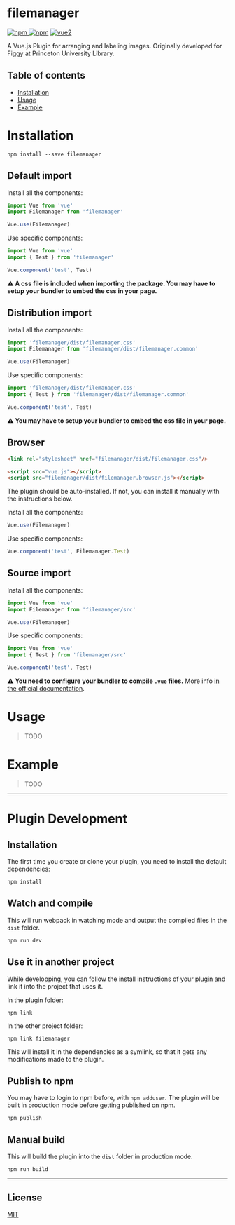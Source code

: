# filemanager

[![npm](https://img.shields.io/npm/v/filemanager.svg) ![npm](https://img.shields.io/npm/dm/filemanager.svg)](https://www.npmjs.com/package/filemanager)
[![vue2](https://img.shields.io/badge/vue-2.x-brightgreen.svg)](https://vuejs.org/)

A Vue.js Plugin for arranging and labeling images. Originally developed for Figgy at Princeton University Library.

## Table of contents

- [Installation](#installation)
- [Usage](#usage)
- [Example](#example)

# Installation

```
npm install --save filemanager
```

## Default import

Install all the components:

```javascript
import Vue from 'vue'
import Filemanager from 'filemanager'

Vue.use(Filemanager)
```

Use specific components:

```javascript
import Vue from 'vue'
import { Test } from 'filemanager'

Vue.component('test', Test)
```

**⚠️ A css file is included when importing the package. You may have to setup your bundler to embed the css in your page.**

## Distribution import

Install all the components:

```javascript
import 'filemanager/dist/filemanager.css'
import Filemanager from 'filemanager/dist/filemanager.common'

Vue.use(Filemanager)
```

Use specific components:

```javascript
import 'filemanager/dist/filemanager.css'
import { Test } from 'filemanager/dist/filemanager.common'

Vue.component('test', Test)
```

**⚠️ You may have to setup your bundler to embed the css file in your page.**

## Browser

```html
<link rel="stylesheet" href="filemanager/dist/filemanager.css"/>

<script src="vue.js"></script>
<script src="filemanager/dist/filemanager.browser.js"></script>
```

The plugin should be auto-installed. If not, you can install it manually with the instructions below.

Install all the components:

```javascript
Vue.use(Filemanager)
```

Use specific components:

```javascript
Vue.component('test', Filemanager.Test)
```

## Source import

Install all the components:

```javascript
import Vue from 'vue'
import Filemanager from 'filemanager/src'

Vue.use(Filemanager)
```

Use specific components:

```javascript
import Vue from 'vue'
import { Test } from 'filemanager/src'

Vue.component('test', Test)
```

**⚠️ You need to configure your bundler to compile `.vue` files.** More info [in the official documentation](https://vuejs.org/v2/guide/single-file-components.html).

# Usage

> TODO

# Example

> TODO

---

# Plugin Development

## Installation

The first time you create or clone your plugin, you need to install the default dependencies:

```
npm install
```

## Watch and compile

This will run webpack in watching mode and output the compiled files in the `dist` folder.

```
npm run dev
```

## Use it in another project

While developping, you can follow the install instructions of your plugin and link it into the project that uses it.

In the plugin folder:

```
npm link
```

In the other project folder:

```
npm link filemanager
```

This will install it in the dependencies as a symlink, so that it gets any modifications made to the plugin.

## Publish to npm

You may have to login to npm before, with `npm adduser`. The plugin will be built in production mode before getting published on npm.

```
npm publish
```

## Manual build

This will build the plugin into the `dist` folder in production mode.

```
npm run build
```

---

## License

[MIT](http://opensource.org/licenses/MIT)
